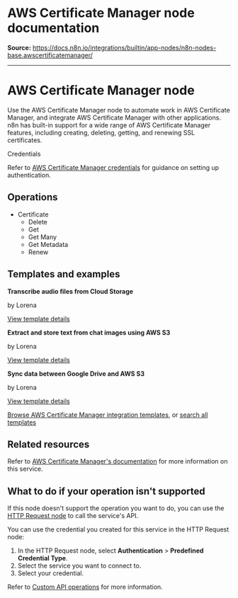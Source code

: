 # AWS Certificate Manager node documentation

**Source:** https://docs.n8n.io/integrations/builtin/app-nodes/n8n-nodes-base.awscertificatemanager/

---

# AWS Certificate Manager node

Use the AWS Certificate Manager node to automate work in AWS Certificate Manager, and integrate AWS Certificate Manager with other applications. n8n has built-in support for a wide range of AWS Certificate Manager features, including creating, deleting, getting, and renewing SSL certificates.

Credentials

Refer to [AWS Certificate Manager credentials](../../credentials/aws/) for guidance on setting up authentication.

## Operations

- Certificate
  - Delete
  - Get
  - Get Many
  - Get Metadata
  - Renew

## Templates and examples

**Transcribe audio files from Cloud Storage**

by Lorena

[View template details](https://n8n.io/workflows/1394-transcribe-audio-files-from-cloud-storage/)

**Extract and store text from chat images using AWS S3**

by Lorena

[View template details](https://n8n.io/workflows/1393-extract-and-store-text-from-chat-images-using-aws-s3/)

**Sync data between Google Drive and AWS S3**

by Lorena

[View template details](https://n8n.io/workflows/1396-sync-data-between-google-drive-and-aws-s3/)

[Browse AWS Certificate Manager integration templates](https://n8n.io/integrations/aws-certificate-manager/), or [search all templates](https://n8n.io/workflows/)

## Related resources

Refer to [AWS Certificate Manager's documentation](https://docs.aws.amazon.com/acm/latest/userguide/acm-overview.html) for more information on this service.

## What to do if your operation isn't supported

If this node doesn't support the operation you want to do, you can use the [HTTP Request node](../../core-nodes/n8n-nodes-base.httprequest/) to call the service's API.

You can use the credential you created for this service in the HTTP Request node:

1. In the HTTP Request node, select **Authentication** > **Predefined Credential Type**.
2. Select the service you want to connect to.
3. Select your credential.

Refer to [Custom API operations](../../../custom-operations/) for more information.
